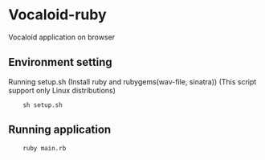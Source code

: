 Vocaloid-ruby
=====================
Vocaloid application on browser

## Environment setting
Running setup.sh (Install ruby and rubygems(wav-file, sinatra))
<span class='red'>(This script support only Linux distributions)</span>

		sh setup.sh

## Running application

		ruby main.rb

